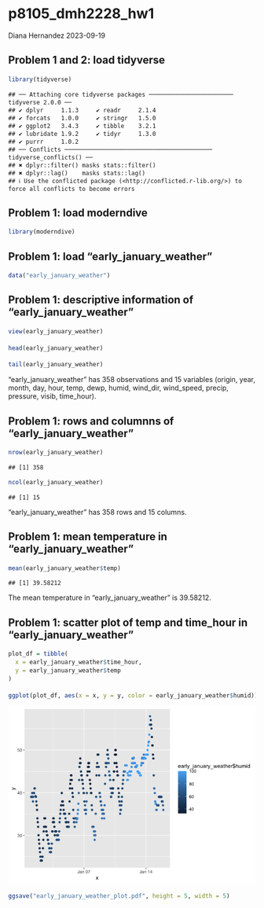 p8105_dmh2228_hw1
================
Diana Hernandez
2023-09-19

## Problem 1 and 2: load tidyverse

``` r
library(tidyverse)
```

    ## ── Attaching core tidyverse packages ──────────────────────── tidyverse 2.0.0 ──
    ## ✔ dplyr     1.1.3     ✔ readr     2.1.4
    ## ✔ forcats   1.0.0     ✔ stringr   1.5.0
    ## ✔ ggplot2   3.4.3     ✔ tibble    3.2.1
    ## ✔ lubridate 1.9.2     ✔ tidyr     1.3.0
    ## ✔ purrr     1.0.2     
    ## ── Conflicts ────────────────────────────────────────── tidyverse_conflicts() ──
    ## ✖ dplyr::filter() masks stats::filter()
    ## ✖ dplyr::lag()    masks stats::lag()
    ## ℹ Use the conflicted package (<http://conflicted.r-lib.org/>) to force all conflicts to become errors

## Problem 1: load moderndive

``` r
library(moderndive)
```

## Problem 1: load “early_january_weather”

``` r
data("early_january_weather")
```

## Problem 1: descriptive information of “early_january_weather”

``` r
view(early_january_weather)

head(early_january_weather)

tail(early_january_weather)
```

“early_january_weather” has 358 observations and 15 variables (origin,
year, month, day, hour, temp, dewp, humid, wind_dir, wind_speed, precip,
pressure, visib, time_hour).

## Problem 1: rows and columnns of “early_january_weather”

``` r
nrow(early_january_weather)
```

    ## [1] 358

``` r
ncol(early_january_weather)
```

    ## [1] 15

“early_january_weather” has 358 rows and 15 columns.

## Problem 1: mean temperature in “early_january_weather”

``` r
mean(early_january_weather$temp)
```

    ## [1] 39.58212

The mean temperature in “early_january_weather” is 39.58212.

## Problem 1: scatter plot of temp and time_hour in “early_january_weather”

``` r
plot_df = tibble(
  x = early_january_weather$time_hour,
  y = early_january_weather$temp
)

ggplot(plot_df, aes(x = x, y = y, color = early_january_weather$humid)) + geom_point()
```

![](p8105_dmh2228_hw1_files/figure-gfm/unnamed-chunk-7-1.png)<!-- -->

``` r
ggsave("early_january_weather_plot.pdf", height = 5, width = 5)
```
